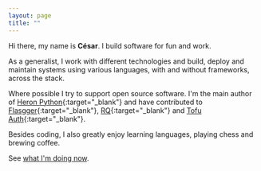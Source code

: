 ```yaml
---
layout: page
title: ""
---
```


Hi there, my name is **César**. I build software for fun and work.

As a generalist, I work with different technologies and build, deploy and
maintain systems using various languages, with and without frameworks, across
the stack.

Where possible I try to support open source software. I'm the main author of
[Heron Python](https://pypi.org/project/heron-data/){:target="_blank"} and
have contributed to
[Flasgger](https://github.com/flasgger/flasgger/pull/340){:target="_blank"},
[RQ](https://github.com/rq/rq/pull/1514){:target="_blank"} and
[Tofu Auth](https://github.com/calleluks/Tofu/pull/44){:target="_blank"}.

Besides coding, I also greatly enjoy learning languages, playing chess and
brewing coffee.

See [what I'm doing now](/now).
